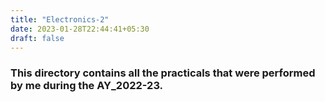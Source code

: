 ```yaml
---
title: "Electronics-2"
date: 2023-01-28T22:44:41+05:30
draft: false
---
```


### This directory contains all the practicals that were performed by me during the AY_2022-23.
